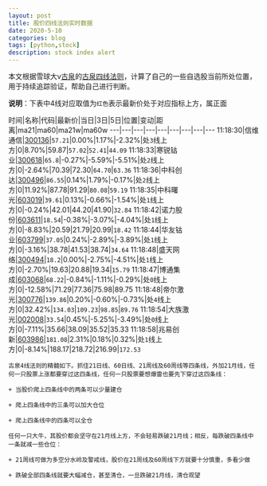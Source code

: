 ```yaml
---
layout: post
title: 股价四线法则实时数据
date: 2020-5-10
categories: blog
tags: [python,stock]
description: stock index alert
---
```



本文根据雪球大v[古泉](https://xueqiu.com/u/7148646888)的[古泉四线法则](https://xueqiu.com/7148646888/130498192)，计算了自己的一些自选股当前所处位置，用于持续追踪验证，帮助自己进行判断。

**说明**：下表中4线对应取值为`红色`表示最新价处于对应指标上方，属正面

时间|名称|代码|最新价|当日|3日|5日|位置|变动|距离|ma21|ma60|ma21w|ma60w
---|---|---|---|---|---|---|---|---
11:18:30|信维通信|[300136](https://xueqiu.com/S/SZ300136)|`57.21`|0.00%|1.17%|-2.32%|处`3`线上方|0|8.70%|59.87|`57.02`|`52.41`|`44.09`
11:18:33|寒锐钴业|[300618](https://xueqiu.com/S/SZ300618)|`65.8`|-0.27%|-5.59%|-5.51%|处`2`线上方|0|-2.64%|70.39|72.30|`64.70`|`63.36`
11:18:36|中科创达|[300496](https://xueqiu.com/S/SZ300496)|`86.55`|0.14%|1.79%|-0.17%|处`2`线上方|0|11.92%|87.78|91.29|`80.08`|`59.19`
11:18:35|中科曙光|[603019](https://xueqiu.com/S/SH603019)|`39.61`|0.13%|-0.66%|-1.54%|处`1`线上方|0|-0.24%|42.01|44.20|41.90|`32.84`
11:18:42|诺力股份|[603611](https://xueqiu.com/S/SH603611)|`18.54`|-0.38%|-3.07%|-4.04%|处`1`线上方|0|-8.83%|20.59|21.79|20.99|`18.42`
11:18:44|华友钴业|[603799](https://xueqiu.com/S/SH603799)|`37.05`|0.24%|-2.89%|-3.89%|处`1`线上方|0|-3.16%|38.78|41.53|38.74|`34.64`
11:18:48|盛天网络|[300494](https://xueqiu.com/S/SZ300494)|`18.2`|0.00%|-2.75%|-4.51%|处`1`线上方|0|-2.70%|19.63|20.88|19.34|`15.79`
11:18:47|博通集成|[603068](https://xueqiu.com/S/SH603068)|`68.22`|-0.84%|-1.11%|-0.29%|处`0`线上方|0|-12.58%|71.29|77.36|75.98|89.75
11:18:48|帝尔激光|[300776](https://xueqiu.com/S/SZ300776)|`139.86`|0.20%|-0.60%|-0.73%|处`4`线上方|0|32.42%|`134.03`|`109.23`|`98.85`|`89.76`
11:18:54|大族激光|[002008](https://xueqiu.com/S/SZ002008)|`33.54`|0.45%|-5.25%|-3.49%|处`0`线上方|0|-7.11%|35.66|38.09|35.52|35.33
11:18:58|兆易创新|[603986](https://xueqiu.com/S/SH603986)|`181.08`|2.31%|0.18%|0.32%|处`1`线上方|0|-8.14%|188.17|218.72|216.99|`172.53`

```
古泉4线法则的精髓如下。抓住21日线、60日线、21周线及60周线等四条线，外加21月线，任何一只股票上涨都要穿过这四条线，任何一只股票要想爆雷也要先下穿过这四条线：

+ 当股价爬上四条线中的两条可以少量建仓

+ 爬上四条线中的三条可以加大仓位

+ 爬上四条线中的四条可以全仓

任何一只大牛，其股价都会坚守在21月线上方，不会轻易跌破21月线；相反，每跌破四条线中一条就减一些仓位：

+ 21周线可做为多空分水岭及警戒线，股价在21周线及60周线下方就要十分慎重，多看少做

+ 跌破全部四条线就要大幅减仓，甚至清仓，一旦跌破21月线，清仓观望
```